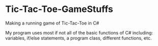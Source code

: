 # Tic-Tac-Toe-GameStuffs
Making a running game of Tic-Tac-Toe in C#


My program uses most if not all of the basic functions of C#
including: variables, if/else statements, a program class, different functions, etc.
